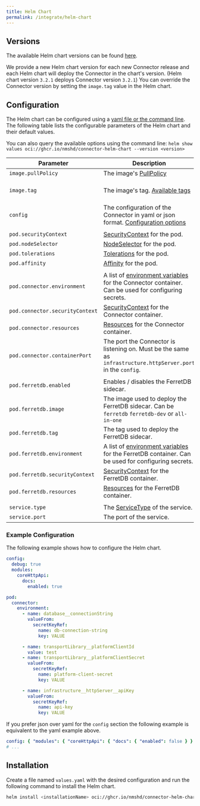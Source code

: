 ```yaml
---
title: Helm Chart
permalink: /integrate/helm-chart
---
```


## Versions

The available Helm chart versions can be found [here](https://github.com/nmshd/cns-connector/pkgs/container/connector-helm-chart/versions).

We provide a new Helm chart version for each new Connector release and each Helm chart will deploy the Connector in the chart's version. (Helm chart version `3.2.1` deploys Connector version `3.2.1`)
You can override the Connector version by setting the `image.tag` value in the Helm chart.

## Configuration

The Helm chart can be configured using a [yaml file or the command line](https://helm.sh/docs/intro/using_helm/#customizing-the-chart-before-installing). The following table lists the configurable parameters of the Helm chart and their default values.

You can also query the available options using the command line: `helm show values oci://ghcr.io/nmshd/connector-helm-chart --version <version>`

| Parameter                       | Description                                                                                                                                                                                               | Default                        |
| ------------------------------- | --------------------------------------------------------------------------------------------------------------------------------------------------------------------------------------------------------- | ------------------------------ |
| `image.pullPolicy`              | The image's [PullPolicy](https://kubernetes.io/docs/concepts/containers/images/#image-pull-policy)                                                                                                        | `"IfNotPresent"`               |
| `image.tag`                     | The image's tag. [Available tags](https://github.com/nmshd/cns-connector/pkgs/container/connector/versions)                                                                                               | The version of the Helm chart. |
| `config`                        | The configuration of the Connector in yaml or json format. [Configuration options](https://enmeshed.eu/integrate/connector-configuration)                                                                 | `{}`                           |
|                                 |                                                                                                                                                                                                           |                                |
| `pod.securityContext`           | [SecurityContext](https://kubernetes.io/docs/reference/kubernetes-api/workload-resources/pod-v1/#security-context) for the pod.                                                                           | `{}`                           |
| `pod.nodeSelector`              | [NodeSelector](https://kubernetes.io/docs/concepts/scheduling-eviction/assign-pod-node/#nodeselector) for the pod.                                                                                        | `{}`                           |
| `pod.tolerations`               | [Tolerations](https://kubernetes.io/docs/concepts/scheduling-eviction/taint-and-toleration/) for the pod.                                                                                                 | `[]`                           |
| `pod.affinity`                  | [Affinity](https://kubernetes.io/docs/reference/kubernetes-api/workload-resources/pod-v1/#NodeAffinity) for the pod.                                                                                      | `{}`                           |
|                                 |                                                                                                                                                                                                           |                                |
| `pod.connector.environment`     | A list of [environment variables](https://kubernetes.io/docs/reference/kubernetes-api/workload-resources/pod-v1/#environment-variables) for the Connector container. Can be used for configuring secrets. | `[]`                           |
| `pod.connector.securityContext` | [SecurityContext](https://kubernetes.io/docs/reference/kubernetes-api/workload-resources/pod-v1/#security-context-1) for the Connector container.                                                         | `{}`                           |
| `pod.connector.resources`       | [Resources](https://kubernetes.io/docs/reference/kubernetes-api/workload-resources/pod-v1/#resources) for the Connector container.                                                                        | `{}`                           |
| `pod.connector.containerPort`   | The port the Connector is listening on. Must be the same as `infrastructure.httpServer.port` in the `config`.                                                                                             | `80`                           |
|                                 |                                                                                                                                                                                                           |                                |
| `pod.ferretdb.enabled`          | Enables / disables the FerretDB sidecar.                                                                                                                                                                  | false                          |
| `pod.ferretdb.image`            | The image used to deploy the FerretDB sidecar. Can be `ferretdb` `ferretdb-dev` or `all-in-one`                                                                                                           | `"ferretdb"`                   |
| `pod.ferretdb.tag`              | The tag used to deploy the FerretDB sidecar.                                                                                                                                                              | `"latest"`                     |
| `pod.ferretdb.environment`      | A list of [environment variables](https://kubernetes.io/docs/reference/kubernetes-api/workload-resources/pod-v1/#environment-variables) for the FerretDB container. Can be used for configuring secrets.  | `[]`                           |
| `pod.ferretdb.securityContext`  | [SecurityContext](https://kubernetes.io/docs/reference/kubernetes-api/workload-resources/pod-v1/#security-context-1) for the FerretDB container.                                                          | `{}`                           |
| `pod.ferretdb.resources`        | [Resources](https://kubernetes.io/docs/reference/kubernetes-api/workload-resources/pod-v1/#resources) for the FerretDB container.                                                                         | `{}`                           |
|                                 |                                                                                                                                                                                                           |                                |
| `service.type`                  | The [ServiceType](https://kubernetes.io/docs/concepts/services-networking/service/#publishing-services-service-types) of the service.                                                                     | `"ClusterIP"`                  |
| `service.port`                  | The port of the service.                                                                                                                                                                                  | `80`                           |

### Example Configuration

The following example shows how to configure the Helm chart.

```yaml
config:
  debug: true
  modules:
    coreHttpApi:
      docs:
        enabled: true

pod:
  connector:
    environment:
      - name: database__connectionString
        valueFrom:
          secretKeyRef:
            name: db-connection-string
            key: VALUE

      - name: transportLibrary__platformClientId
        value: test
      - name: transportLibrary__platformClientSecret
        valueFrom:
          secretKeyRef:
            name: platform-client-secret
            key: VALUE

      - name: infrastructure__httpServer__apiKey
        valueFrom:
          secretKeyRef:
            name: api-key
            key: VALUE
```

If you prefer json over yaml for the `config` section the following example is equivalent to the yaml example above.

```yaml
config: { "modules": { "coreHttpApi": { "docs": { "enabled": false } } } }
# ...
```

## Installation

Create a file named `values.yaml` with the desired configuration and run the following command to install the Helm chart.

```bash
helm install <installationName> oci://ghcr.io/nmshd/connector-helm-chart --version <version> -f values.yaml
```
